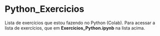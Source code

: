 # Python_Exercicios
Lista de exercícios que estou fazendo no Python (Colab).
Para acessar a lista de exercícios, que em **Exercicios_Python.ipynb** na lista acima.
